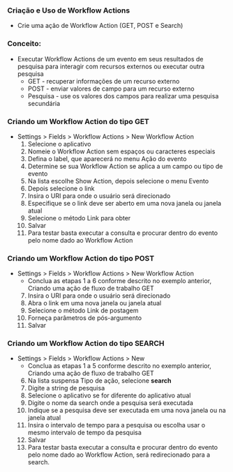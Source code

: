 
### Criação e Uso de Workflow Actions
* Crie uma ação de Workflow Action (GET, POST e Search)

### Conceito:
* Executar Workflow Actions de um evento em seus resultados de pesquisa para interagir com recursos externos ou executar outra pesquisa
    - GET - recuperar informações de um recurso externo
    - POST - enviar valores de campo para um recurso externo
    - Pesquisa - use os valores dos campos para realizar uma pesquisa secundária

### Criando um Workflow Action do tipo GET
* Settings > Fields > Workflow Actions > New Workflow Action
    1. Selecione o aplicativo
    2. Nomeie o Workflow Action sem espaços ou caracteres especiais
    3. Defina o label, que aparecerá no menu Ação do evento
    4. Determine se sua Workflow Action se aplica a um campo ou tipo de evento
    5. Na lista escolhe Show Action, depois selecione o menu Evento
    6. Depois selecione o link
    7. Insira o URI para onde o usuário será direcionado
    8. Especifique se o link deve ser aberto em uma nova janela ou janela atual
    9. Selecione o método Link para obter
    10. Salvar
    11. Para testar basta executar a consulta e procurar dentro do evento pelo nome dado ao Workflow Action

### Criando um Workflow Action do tipo POST
* Settings > Fields > Workflow Actions > New Workflow Action
    - Conclua as etapas 1 a 6 conforme descrito no exemplo anterior, Criando uma ação de fluxo de trabalho GET
    7. Insira o URI para onde o usuário será direcionado
    8. Abra o link em uma nova janela ou janela atual
    9. Selecione o método Link de postagem
    10. Forneça parâmetros de pós-argumento
    11. Salvar

### Criando um Workflow Action do tipo SEARCH
* Settings > Fields > Workflow Actions > New
    - Conclua as etapas 1 a 5 conforme descrito no exemplo anterior, Criando uma ação de fluxo de trabalho GET
    6. Na lista suspensa Tipo de ação, selecione **search**
    7. Digite a string de pesquisa
    8. Selecione o aplicativo se for diferente do aplicativo atual
    9. Digite o nome da search onde a pesquisa será executada
    10. Indique se a pesquisa deve ser executada em uma nova janela ou na janela atual
    11. Insira o intervalo de tempo para a pesquisa ou escolha usar o mesmo intervalo de tempo da pesquisa
    12. Salvar
    13. Para testar basta executar a consulta e procurar dentro do evento pelo nome dado ao Workflow Action, será redirecionado para a search.

